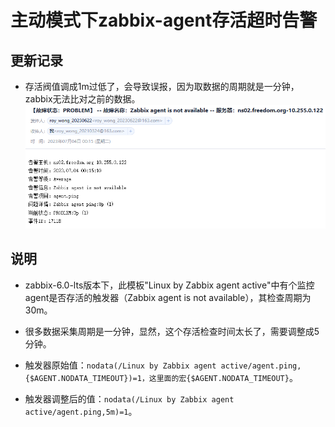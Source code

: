 # 主动模式下zabbix-agent存活超时告警

## 更新记录
- 存活阀值调成1m过低了，会导致误报，因为取数据的周期就是一分钟，zabbix无法比对之前的数据。
  ![zabbix-agent误报](images/zabbix/zabbix-6.0-lts--zabbix-agent-active检测周期为1m产生的误报.png)

## 说明
- zabbix-6.0-lts版本下，此模板"Linux by Zabbix agent active"中有个监控agent是否存活的触发器（Zabbix agent is not available），其检查周期为30m。

- 很多数据采集周期是一分钟，显然，这个存活检查时间太长了，需要调整成5分钟。

- 触发器原始值：`nodata(/Linux by Zabbix agent active/agent.ping,{$AGENT.NODATA_TIMEOUT})=1，这里面的宏{$AGENT.NODATA_TIMEOUT}`。

- 触发器调整后的值：`nodata(/Linux by Zabbix agent active/agent.ping,5m)=1`。


